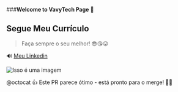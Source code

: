 ###**Welcome to VavyTech Page** 👠

## Segue Meu Currículo



> Faça sempre o seu melhor! 😎😘😜


🔊 [Meu Linkedin](https://www.linkedin.com/in/vanessa-almeida-625bb980/) 

![Isso é uma imagem](https://myoctocat.com/assets/images/base-octocat.svg)








@octocat 👍 Este PR parece ótimo - está pronto para o merge! 🕵️‍♀️
```


